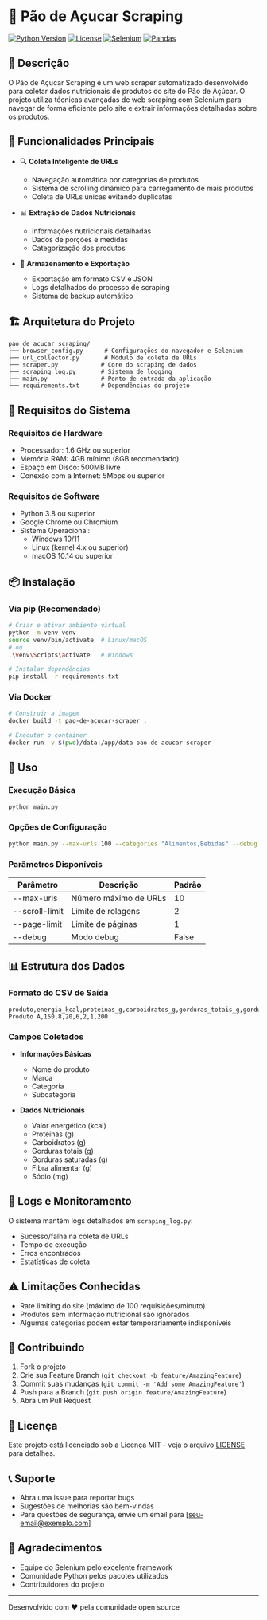 # 🛒 Pão de Açucar Scraping

[![Python Version](https://img.shields.io/badge/python-3.8%2B-blue.svg)](https://www.python.org/downloads/)
[![License](https://img.shields.io/badge/license-MIT-green.svg)](LICENSE)
[![Selenium](https://img.shields.io/badge/selenium-4.0%2B-orange.svg)](https://www.selenium.dev/)
[![Pandas](https://img.shields.io/badge/pandas-latest-blue.svg)](https://pandas.pydata.org/)

## 📝 Descrição

O Pão de Açucar Scraping é um web scraper automatizado desenvolvido para coletar dados nutricionais de produtos do site do Pão de Açúcar. O projeto utiliza técnicas avançadas de web scraping com Selenium para navegar de forma eficiente pelo site e extrair informações detalhadas sobre os produtos.

## 🌟 Funcionalidades Principais

- 🔍 **Coleta Inteligente de URLs**
  - Navegação automática por categorias de produtos
  - Sistema de scrolling dinâmico para carregamento de mais produtos
  - Coleta de URLs únicas evitando duplicatas

- 📊 **Extração de Dados Nutricionais**
  - Informações nutricionais detalhadas
  - Dados de porções e medidas
  - Categorização dos produtos

- 💾 **Armazenamento e Exportação**
  - Exportação em formato CSV e JSON
  - Logs detalhados do processo de scraping
  - Sistema de backup automático

## 🏗️ Arquitetura do Projeto

```
pao_de_acucar_scraping/
├── browser_config.py      # Configurações do navegador e Selenium
├── url_collector.py       # Módulo de coleta de URLs
├── scraper.py            # Core do scraping de dados
├── scraping_log.py       # Sistema de logging
├── main.py               # Ponto de entrada da aplicação
└── requirements.txt      # Dependências do projeto
```

## 🔧 Requisitos do Sistema

### Requisitos de Hardware
- Processador: 1.6 GHz ou superior
- Memória RAM: 4GB mínimo (8GB recomendado)
- Espaço em Disco: 500MB livre
- Conexão com a Internet: 5Mbps ou superior

### Requisitos de Software
- Python 3.8 ou superior
- Google Chrome ou Chromium
- Sistema Operacional:
  - Windows 10/11
  - Linux (kernel 4.x ou superior)
  - macOS 10.14 ou superior

## 📦 Instalação

### Via pip (Recomendado)

```bash
# Criar e ativar ambiente virtual
python -m venv venv
source venv/bin/activate  # Linux/macOS
# ou
.\venv\Scripts\activate   # Windows

# Instalar dependências
pip install -r requirements.txt
```

### Via Docker

```bash
# Construir a imagem
docker build -t pao-de-acucar-scraper .

# Executar o container
docker run -v $(pwd)/data:/app/data pao-de-acucar-scraper
```

## 🚀 Uso

### Execução Básica

```bash
python main.py
```

### Opções de Configuração

```bash
python main.py --max-urls 100 --categories "Alimentos,Bebidas" --debug
```

### Parâmetros Disponíveis

| Parâmetro | Descrição | Padrão |
|-----------|-----------|--------|
| --max-urls | Número máximo de URLs | 10 |
| --scroll-limit | Limite de rolagens | 2 |
| --page-limit | Limite de páginas | 1 |
| --debug | Modo debug | False |

## 📊 Estrutura dos Dados

### Formato do CSV de Saída

```csv
produto,energia_kcal,proteinas_g,carboidratos_g,gorduras_totais_g,gorduras_saturadas_g,fibra_alimentar_g,sodio_mg
Produto A,150,8,20,6,2,1,200
```

### Campos Coletados

- **Informações Básicas**
  - Nome do produto
  - Marca
  - Categoria
  - Subcategoria

- **Dados Nutricionais**
  - Valor energético (kcal)
  - Proteínas (g)
  - Carboidratos (g)
  - Gorduras totais (g)
  - Gorduras saturadas (g)
  - Fibra alimentar (g)
  - Sódio (mg)

## 📝 Logs e Monitoramento

O sistema mantém logs detalhados em `scraping_log.py`:
- Sucesso/falha na coleta de URLs
- Tempo de execução
- Erros encontrados
- Estatísticas de coleta

## ⚠️ Limitações Conhecidas

- Rate limiting do site (máximo de 100 requisições/minuto)
- Produtos sem informação nutricional são ignorados
- Algumas categorias podem estar temporariamente indisponíveis

## 🤝 Contribuindo

1. Fork o projeto
2. Crie sua Feature Branch (`git checkout -b feature/AmazingFeature`)
3. Commit suas mudanças (`git commit -m 'Add some AmazingFeature'`)
4. Push para a Branch (`git push origin feature/AmazingFeature`)
5. Abra um Pull Request

## 📜 Licença

Este projeto está licenciado sob a Licença MIT - veja o arquivo [LICENSE](LICENSE) para detalhes.

## 📞 Suporte

- Abra uma issue para reportar bugs
- Sugestões de melhorias são bem-vindas
- Para questões de segurança, envie um email para [seu-email@exemplo.com]

## 🙏 Agradecimentos

- Equipe do Selenium pelo excelente framework
- Comunidade Python pelos pacotes utilizados
- Contribuidores do projeto

---
Desenvolvido com ❤️ pela comunidade open source
